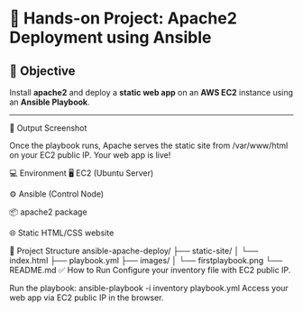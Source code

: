 # 🚀 Hands-on Project: Apache2 Deployment using Ansible

## 🧠 Objective
Install **apache2** and deploy a **static web app** on an **AWS EC2** instance using an **Ansible Playbook**.

---
📸 Output Screenshot

Once the playbook runs, Apache serves the static site from /var/www/html on your EC2 public IP. Your web app is live!

💻 Environment
🖥️ EC2 (Ubuntu Server)

⚙️ Ansible (Control Node)

📦 apache2 package

🌐 Static HTML/CSS website

📁 Project Structure
ansible-apache-deploy/
├── static-site/
│   └── index.html
├── playbook.yml
├── images/
│   └── firstplaybook.png
└── README.md
✅ How to Run
Configure your inventory file with EC2 public IP.

Run the playbook:
<bold>
ansible-playbook -i inventory playbook.yml
</bold>
Access your web app via EC2 public IP in the browser.
